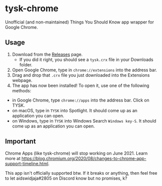 # tysk-chrome
Unofficial (and non-maintained) Things You Should Know app wrapper for Google Chrome.

## Usage

1. Download from the [Releases](https://github.com/pigeon-robotics/tysk-chrome/releases) page.
    - If you did it right, you should see a `tysk.crx` file in your Downloads folder.
2. Open Google Chrome, type in `chrome://extensions` into the address bar.
3. Drag and drop that `.crx` file you just downloaded into the Extensions webpage.
4. The app has now been installed! To open it, use one of the following methods:
- in Google Chrome, type `chrome://apps` into the address bar. Click on TYSK.
- on macOS, type in `TYSK` into Spotlight. It should come up as an application you can open.
- on Windows, type in `TYSK` into Windows Search `Windows key-S`. It should come up as an application you can open.

## Important

Chrome Apps (like tysk-chrome) will stop working on June 2021. Learn more at https://blog.chromium.org/2020/08/changes-to-chrome-app-support-timeline.html.

This app isn't officially supported btw. If it breaks or anything, then feel free to let aidswidjaja#2805 on Discord know but no promises, k?
